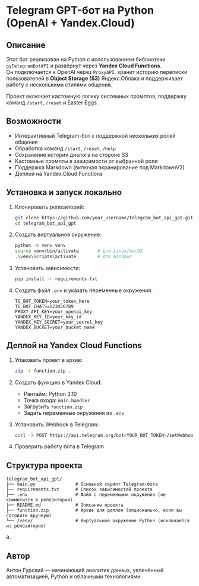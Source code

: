 # Telegram GPT-бот на Python (OpenAI + Yandex.Cloud)

## Описание

Этот бот реализован на Python с использованием библиотеки `pyTelegramBotAPI` и развёрнут через **Yandex Cloud Functions**.  
Он подключается к OpenAI через `ProxyAPI`, хранит историю переписки пользователей в **Object Storage (S3)** Яндекс.Облака и поддерживает работу с несколькими стилями общения.

Проект включает кастомную логику системных промптов, поддержку команд `/start`, `/reset` и Easter Eggs.

## Возможности

- Интерактивный Telegram-бот с поддержкой нескольких ролей общения
- Обработка команд `/start`, `/reset`, `/help`
- Сохранение истории диалога на стороне S3
- Кастомные промпты в зависимости от выбранной роли
- Поддержка Markdown (включая экранирование под MarkdownV2)
- Деплой на Yandex.Cloud Functions

## Установка и запуск локально

1. Клонировать репозиторий:

    ```bash
    git clone https://github.com/your_username/telegram_bot_api_gpt.git
    cd telegram_bot_api_gpt
    ```

2. Создать виртуальное окружение:

    ```bash
    python -m venv venv
    source venv/bin/activate       # для Linux/macOS
    .\venv\Scripts\activate        # для Windows
    ```

3. Установить зависимости:

    ```bash
    pip install -r requirements.txt
    ```

4. Создать файл `.env` и указать переменные окружения:

    ```
    TG_BOT_TOKEN=your_token_here
    TG_BOT_CHATS=123456789
    PROXY_API_KEY=your_openai_key
    YANDEX_KEY_ID=your_key_id
    YANDEX_KEY_SECRET=your_secret_key
    YANDEX_BUCKET=your_bucket_name
    ```

## Деплой на Yandex Cloud Functions

1. Упаковать проект в архив:

    ```bash
    zip -r function.zip .
    ```

2. Создать функцию в Yandex Cloud:

    - Рантайм: Python 3.10
    - Точка входа: `main.handler`
    - Загрузить `function.zip`
    - Задать переменные окружения из `.env`

3. Установить Webhook в Telegram:

    ```bash
    curl -X POST https://api.telegram.org/bot<YOUR_BOT_TOKEN>/setWebhook?url=https://functions.yandexcloud.net/<FUNCTION_ID>
    ```

4. Проверить работу бота в Telegram

## Структура проекта

    telegram_bot_api_gpt/
    ├── main.py               # Основной скрипт Telegram-бота
    ├── requirements.txt      # Список зависимостей проекта
    ├── .env                  # Файл с переменными окружения (не коммитится в репозиторий)
    ├── README.md             # Описание проекта
    ├── function.zip          # Архив для деплоя (опционально, если вы готовите вручную)
    └── /venv/                # Виртуальное окружение Python (исключается из репозитория)

й.

## Автор

Антон Гурский —  начинающий аналитик данных, увлечённый автоматизацией, Python и облачными технологиями.
